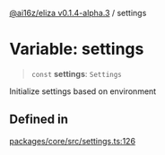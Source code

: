 [@ai16z/eliza v0.1.4-alpha.3](../index.md) / settings

# Variable: settings

> `const` **settings**: `Settings`

Initialize settings based on environment

## Defined in

[packages/core/src/settings.ts:126](https://github.com/Faizshariff/ai-agent-cognitivedriftt/blob/main/packages/core/src/settings.ts#L126)
